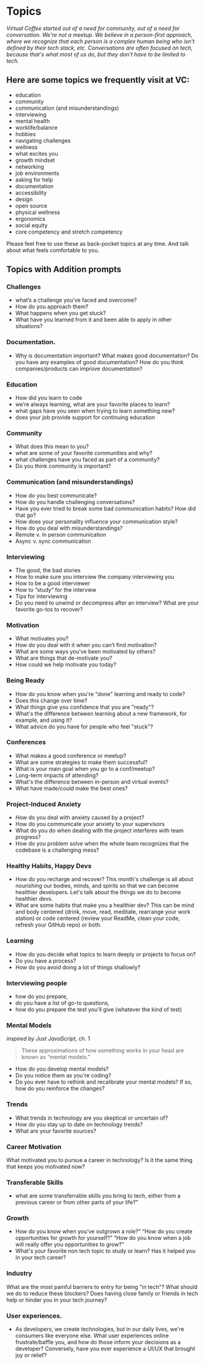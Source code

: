 # Topics

_Virtual Coffee started out of a need for community, out of a need for conversation. We're not a meetup. We believe in a person-first approach, where we recognize that each person is a complex human being who isn't defined by their tech stack, etc. Conversations are often focused on tech, because that's what most of us do, but they don't have to be limited to tech._

## Here are some topics we frequently visit at VC:

- education
- community
- communication (and misunderstandings)
- interviewing
- mental health
- worklife/balance
- hobbies
- navigating challenges
- wellness
- what excites you
- growth mindset
- networking
- job environments
- asking for help
- documentation
- accessibility
- design
- open source
- physical wellness
- ergonomics
- social equity
- core competency and stretch competency

Please feel free to use these as back-pocket topics at any time. And talk about what feels comfortable to you.

## Topics with Addition prompts
### Challenges
- what’s a challenge you’ve faced and overcome?
- How do you approach them?
- What happens when you get stuck?
- What have you learned from it and been able to apply in other situations?

### Documentation.
- Why is documentation important? What makes good documentation? Do you have any examples of good documentation? How do you think companies/products can improve documentation?


### Education
- How did you learn to code
- we’re always learning, what are your favorite places to learn?
- what gaps have you seen when trying to learn something new?
- does your job provide support for continuing education

### Community
- What does this mean to you?
- what are some of your favorite communities and why?
- what challenges have you faced as part of a community?
- Do you think community is important?

### Communication (and misunderstandings)
- How do you best communicate?
- How do you handle challenging conversations?
- Have you ever tried to break some bad communication habits? How did that go?
- How does your personality influence your communication style?
- How do you deal with misunderstandings?
- Remote v. in person communication
- Async v. sync communication

### Interviewing
- The good, the bad stories
- How to make sure you interview the company interviewing you
- How to be a good interviewer
- How to “study” for the interview
- Tips for interviewing
- Do you need to unwind or decompress after an interview? What are your favorite go-tos to recover?


### Motivation 
- What motivates you?
- How do you deal with it when you can’t find motivation?
- What are some ways you’ve been motivated by others?
- What are things that de-motivate you?
- How could we help motivate you today?

### Being Ready
- How do you know when you're "done" learning and ready to code? 
- Does this change over time? 
- What things give you confidence that you are "ready"?
- What's the difference between learning about a new framework, for example, and using it?
- What advice do you have for people who feel "stuck"?

### Conferences
- What makes a good conference or meetup?
- What are some strategies to make them successful?
- What is your main goal when you go to a conf/meetup?
- Long-term impacts of attending?
- What's the difference between in-person and virtual events?
- What have made/could make the best ones?

### Project-Induced Anxiety
- How do you deal with anxiety caused by a project?
- How do you communicate your anxiety to your supervisors
- What do you do when dealing with the project interferes with team progress?
- How do you problem solve when the whole team recognizes that the codebase is a challenging mess?

### Healthy Habits, Happy Devs
- How do you recharge and recover? This month's challenge is all about nourishing our bodies, minds, and spirits so that we can become healthier developers. Let's talk about the things we do to become healthier devs.
- What are some habits that make you a healthier dev? This can be mind and body centered (drink, move, read, meditate, rearrange your work station) or code centered (review your ReadMe, clean your code, refresh your GitHub repo) or both.

### Learning
- How do you decide what topics to learn deeply or projects to focus on? 
- Do you have a process? 
- How do you avoid doing a lot of things shallowly?

### Interviewing people
- how do you prepare, 
- do you have a list of go-to questions, 
- how do you prepare the test you'll give (whatever the kind of test)

### Mental Models
*inspired by Just JavaScript*, ch. 1
> These approximations of how something works in your head are known as “mental models.”
- How do you develop mental models?
- Do you notice them as you're coding?
- Do you ever have to rethink and recalibrate your mental models? If so, how do you reinforce the changes?


### Trends
- What trends in technology are you skeptical or uncertain of?
- How do you stay up to date on technology trends? 
- What are your favorite sources?


### Career Motivation
What motivated you to pursue a career in technology?  Is it the same thing that keeps you motivated now?

### Transferable Skills
- what are some transferrable skills you bring to tech, either from a previous career or from other parts of your life?”

### Growth
- How do you know when you’ve outgrown a role?” “How do you create opportunities for growth for yourself?” “How do you know when a job will really offer you opportunities to grow?”
- What's your favorite non tech topic to study or learn? Has it helped you in your tech career?

### Industry
What are the most painful barriers to entry for being "in tech"? What should we do to reduce these blockers?
Does having close family or friends in tech help or hinder you in your tech journey?


### User experiences. 
- As developers, we create technologies, but in our daily lives, we're consumers like everyone else. What user experiences online frustrate/baffle you, and how do those inform your decisions as a developer? Conversely, have you ever experience a UI/UX that brought joy or relief?

